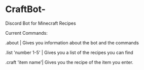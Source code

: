 # CraftBot-
Discord Bot for Minecraft Recipes

Current Commands:

.about | Gives you information about the bot and the commands

.list 'number 1-5' | Gives you a list of the recipes you can find

.craft 'item name'| Gives you the recipe of the item you enter.

